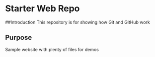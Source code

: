 # Starter Web Repo

##Introduction
This repository is for showing how Git and GitHub work


## Purpose

Sample website with plenty of files for demos